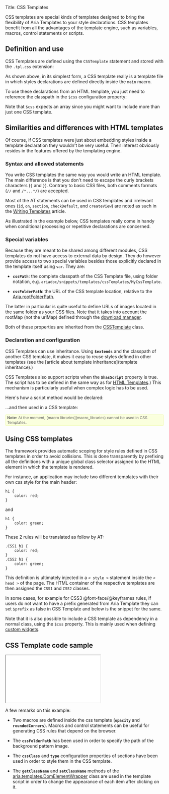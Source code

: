 Title: CSS Templates


CSS templates are special kinds of templates designed to bring the flexibility of Aria Templates to your style declarations.  CSS templates benefit from all the advantages of the template engine, such as variables, macros, control statements or scripts.

## Definition and use

CSS Templates are defined using the `CSSTemplate` statement and stored with the `.tpl.css` extension:
<script src='%SNIPPETS_SERVER_URL%/snippets/github.com/ariatemplates/documentation-code/snippets/templates/cssTemplates/MyCSSTemplate.tpl.css?noheader=true&lang=at&outdent=true' defer></script>

As shown above, in its simplest form, a CSS template really is a template file in which styles declarations are defined directly inside the `main` macro.

To use these declarations from an HTML template, you just need to reference the classpath in the `$css` configuration property:

<script src='%SNIPPETS_SERVER_URL%/snippets/github.com/ariatemplates/documentation-code/snippets/templates/cssTemplates/MyTemplate.tpl?noheader=true&lang=at&outdent=true' defer></script>

Note that `$css` expects an array since you might want to include more than just one CSS template.


## Similarities and differences with HTML templates

Of course, if CSS templates were just about embedding styles inside a template declaration they wouldn't be very useful.  Their interest obviously resides in the features offered by the templating engine.


### Syntax and allowed statements

You write CSS templates the same way you would write an HTML template.  The main difference is that you don't need to escape the curly brackets characters (`{` and `}`).  Contrary to basic CSS files, both comments formats (`//` and `/*...*/`) are accepted.

Most of the AT statements can be used in CSS templates and irrelevant ones (`id`, `on`, `section`, `checkDefault`, and `createView`) are noted as such in the [Writing Templates](writing_templates#common-statements) article.

<script src='%SNIPPETS_SERVER_URL%/snippets/github.com/ariatemplates/documentation-code/snippets/templates/cssTemplates/AnotherCSSTemplate.tpl.css?noheader=true&tag=statements&lang=at&outdent=true' defer></script>

As illustrated in the example below, CSS templates really come in handy when conditional processing or repetitive declarations are concerned.

### Special variables

Because they are meant to be shared among different modules, CSS templates do not have access to external data by design. They do however provide access to two special variables besides those explicitly declared in the template itself using `var`.  They are:


* **`cssPath`**: the complete classpath of the CSS Template file, using folder notation, e.g. `ariadoc/snippets/templates/cssTemplates/MyCssTemplate`.

* **`cssFolderPath`**: the URL of the CSS template location, relative to the [Aria.rootFolderPath](http://ariatemplates.com/api/#Aria:rootFolderPath:property).

The latter in particular is quite useful to define URLs of images located in the same folder as your CSS files.  Note that it takes into account the rootMap (not the urlMap) defined through the [download manager](core_layer_configuration#download-manager-configuration).

<script src='%SNIPPETS_SERVER_URL%/snippets/github.com/ariatemplates/documentation-code/snippets/templates/cssTemplates/AnotherCSSTemplate.tpl.css?noheader=true&tag=specialvars&lang=at&outdent=true' defer></script>

Both of these properties are inherited from the [CSSTemplate](http://ariatemplates.com/api/#aria.templates.CSSTemplate) class.


### Declaration and configuration

CSS Templates can use inheritance.  Using **`$extends`** and the classpath of another CSS template, it makes it easy to reuse styles defined in other templates (see the [article about template inheritance](template inheritance).)

CSS Templates also support scripts when the **`$hasScript`** property is true.  The script has to be defined in the same way as for [HTML Templates](template_scripts).)  This mechanism is particularly useful when complex logic has to be used.

Here's how a script method would be declared:

<script src='%SNIPPETS_SERVER_URL%/snippets/github.com/ariatemplates/documentation-code/snippets/templates/cssTemplates/AnotherCSSTemplateScript.js?noheader=true&lang=javascript' defer></script>
...and then used in a CSS template:

<script src='%SNIPPETS_SERVER_URL%/snippets/github.com/ariatemplates/documentation-code/snippets/templates/cssTemplates/AnotherCSSTemplate.tpl.css?noheader=true&tag=script&lang=at&outdent=true' defer></script>

<div style="background:#FAFFDD;border:1px solid #EFFAB4;border-radius:3px;color:#666;font-size:12px;padding:2px 5px;"><strong>Note:</strong> At the moment, [macro libraries](macro_libraries) cannot be used in CSS Templates.</div>


## Using CSS templates

The framework provides automatic scoping for style rules defined in CSS templates in order to avoid collisions.  This is done transparently by prefixing all the definitions with a unique global class selector assigned to the HTML element in which the template is rendered.

For instance, an application may include two different templates with their own css style for the main header:


<div data-sample="hardcoded"><code><pre>
h1 {
    color: red;
}
</code></pre></div>

and

<div data-sample="hardcoded"><code><pre>
h1 {
    color: green;
}
</code></pre></div>

These 2 rules will be translated as follow by AT:


<div data-sample="hardcoded"><code><pre>
.CSS1 h1 {
    color: red;
}
.CSS2 h1 {
    color: green;
}
</code></pre></div>

This definition is ultimately injected in a `< style >` statement inside the `< head >` of the page.  The HTML container of the respective templates are then assigned the `CSS1` and `CSS2` classes.

In some cases, for example  for CSS3 @font-face/@keyframes rules, if users do not want to have a prefix generated from Aria Template they can set `$prefix` as false in CSS Template and below is the snippet for the same.

<script src='%SNIPPETS_SERVER_URL%/snippets/github.com/ariatemplates/documentation-code/snippets/templates/cssTemplates/CSSWithoutPrefix.tpl.css?noheader=true&lang=at&outdent=true' defer></script>

Note that it is also possible to include a CSS template as dependency in a normal class, using the `$css` property.  This is mainly used when defining [custom widgets](creating_a_custom_widgets_library).

## CSS Template code sample

<iframe class='samples' src='%SNIPPETS_SERVER_URL%/samples/github.com/ariatemplates/documentation-code/samples/templates/cssTemplates/' ></iframe>

A few remarks on this example:


* Two macros are defined inside the css template (**`opacity`** and **`roundedCorners`**). Macros and control statements can be useful for generating CSS rules that depend on the browser.

* The **`cssFolderPath`** has been used in order to specify the path of the background pattern image.

* The **`cssClass`** and **`type`** configuration properties of sections have been used in order to style them in the CSS template.

* The **`getClassName`** and **`setClassName`** methods of the [aria.templates.DomElementWrapper](http://ariatemplates.com/api/#aria.templates.DomElementWrapper) class are used in the template script in order to change the appearance of each item after clicking on it.